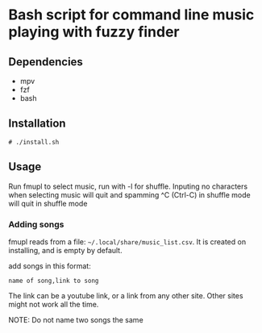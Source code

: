 # Bash script for command line music playing with fuzzy finder

## Dependencies
* mpv
* fzf
* bash

## Installation
`# ./install.sh`
## Usage
Run fmupl to select music, run with -l for shuffle. 
Inputing no characters when selecting music will quit and spamming ^C (Ctrl-C) in shuffle mode will quit in shuffle mode
### Adding songs
fmupl reads from a file:
`~/.local/share/music_list.csv`.
It is created on installing, and is empty by default.

add songs in this format:

`name of song,link to song`

The link can be a youtube link, or a link from any other site.
Other sites might not work all the time.

NOTE: Do not name two songs the same
